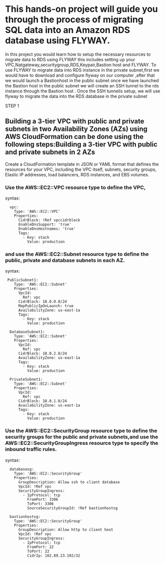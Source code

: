 # This hands-on project will guide you through the process of migrating SQL data into an Amazon RDS database using FLYWAY.
 In this project you would learn how to setup the necessary resources to migrate data to RDS using FLYWAY this includes setting up your VPC,Natgateway,securitygroup,RDS,Keypair,Bastion host and FLYWAY.
 To use FLYWAY to migrate data into RDS instance in the private subnet,first we would have to download and configure flyway on our computer ,after that we would launch a Bastionhost in the public subnet once we have launched the Bastion host in the public subnet we will create an SSH tunnel to the rds instance through the Bastion host .
 Once the SSH tunnelis setup, we will use flyway to migrate the data into the RDS database in the private subnet
 

STEP 1
## Building a 3-tier VPC with public and private subnets in two Availability Zones (AZs) using AWS CloudFormation can be done using the following steps:Building a 3-tier VPC with public and private subnets in 2 AZs

Create a CloudFormation template in JSON or YAML format that defines the resources for your VPC, including the VPC itself, subnets, security groups, Elastic IP addresses, load balancers, RDS instances, and EBS volumes.

### Use the AWS::EC2::VPC resource type to define the VPC,
syntax:
```
  vpc:
    Type: 'AWS::EC2::VPC'
    Properties:
      CidrBlock: !Ref vpccidrblock
      EnableDnsSupport: 'true'
      EnableDnsHostnames: 'true'
      Tags:
        - Key: stack
          Value: production
```

### and use the AWS::EC2::Subnet resource type to define the public, private and database subnets in each AZ.
syntax:
```
 PublicSubnet1:
    Type: 'AWS::EC2::Subnet'
    Properties:
      VpcId:
        Ref: vpc
      CidrBlock: 10.0.0.0/24
      MapPublicIpOnLaunch: true
      AvailabilityZone: us-east-1a
      Tags:
        - Key: stack
          Value: production

  DatabaseSubnet1:
    Type: 'AWS::EC2::Subnet'
    Properties:
      VpcId:
        Ref: vpc
      CidrBlock: 10.0.2.0/24
      AvailabilityZone: us-east-1a
      Tags:
        - Key: stack
          Value: production

  PrivateSubnet1:
    Type: 'AWS::EC2::Subnet'
    Properties:
      VpcId:
        Ref: vpc
      CidrBlock: 10.0.1.0/24
      AvailabilityZone: us-east-1a
      Tags:
        - Key: stack
          Value: production
```          

### Use the AWS::EC2::SecurityGroup resource type to define the security groups for the public and private subnets,and use the AWS::EC2::SecurityGroupIngress resource type to specify the inbound traffic rules.
syntax:
```
  databasesg:
    Type: 'AWS::EC2::SecurityGroup'
    Properties:
      GroupDescription: Allow ssh to client database
      VpcId: !Ref vpc
      SecurityGroupIngress:
        - IpProtocol: tcp
          FromPort: 3306
          ToPort: 3306
          SourceSecurityGroupId: !Ref bastionhostsg

  bastionhostsg:
    Type: 'AWS::EC2::SecurityGroup'
    Properties:
      GroupDescription: Allow http to client host
      VpcId: !Ref vpc
      SecurityGroupIngress:
        - IpProtocol: tcp
          FromPort: 22
          ToPort: 22
          CidrIp: 102.89.23.192/32

```
